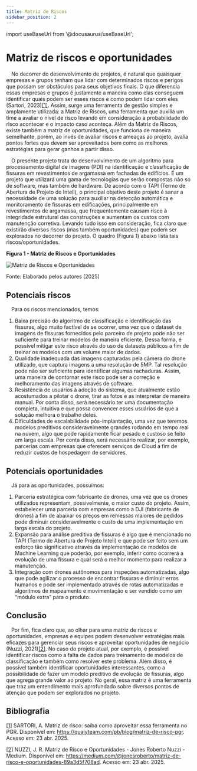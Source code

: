 ```yaml
---
title: Matriz de Riscos
sidebar_position: 2
---
```


import useBaseUrl from '@docusaurus/useBaseUrl';

# Matriz de riscos e oportunidades
&emsp;No decorrer do desenvolvimento de projetos, é natural que quaisquer empresas e grupos tenham que lidar com determinados riscos e perigos que possam ser obstáculos para seus objetivos finais. O que diferencia essas empresas e grupos é justamente a maneira como elas conseguem identificar quais podem ser esses riscos e como podem lidar com eles (Sartori, 2023)[[1]](https://qualyteam.com/pb/blog/matriz-de-risco-pgr). Assim, surge uma ferramenta de gestão simples e amplamente utilizada: a Matriz de Riscos, uma ferramenta que auxilia um time a avaliar o nível de risco levando em consideração a probabilidade do risco acontecer e o impacto caso aconteça. Além da Matriz de Riscos, existe também a matriz de oportunidades, que funciona de maneira semelhante, porém, ao invés de avaliar riscos e ameaças ao projeto, avalia pontos fortes que devem ser aproveitados bem como as melhores estratégias para gerar ganhos a partir disso.

&emsp;O presente projeto trata do desenvolvimento de um algoritmo para processamento digital de imagens (PDI) na identificação e classificação de fissuras em revestimentos de argamassa em fachadas de edifícios. É um projeto que utilizará uma gama de tecnologias que serão compostas não só de software, mas também de hardware. De acordo com o TAPI (Termo de Abertura de Projeto do Inteli), o principal objetivo deste projeto é sanar a necessidade de uma solução para auxiliar na detecção automática e monitoramento de fissuras em edificações, principalmente em revestimentos de argamassa, que frequentemente causam risco à integridade estrutural das construções e aumentam os custos com manutenção corretiva. Levando tudo isso em consideração, fica claro que existirão diversos riscos (mas também oportunidades) que podem ser explorados no decorrer do projeto. O quadro (Figura 1) abaixo lista tais riscos/oportunidades.

<div style={{ textAlign: 'center' }}>
  <p><strong>Figura 1 - Matriz de Riscos e Oportunidades</strong></p>
  <img 
    src={useBaseUrl('/img/matriz_de_riscos.png')} 
    alt="Matriz de Riscos e Oportunidades" 
    title="Matriz de Riscos e Oportunidades" 
    style={{ maxWidth: '100%', height: 'auto' }}
  />
  <p>Fonte: Elaborado pelos autores (2025)</p>
</div>

## Potenciais riscos

&emsp;Para os riscos mencionados, temos:
1. Baixa precisão do algoritmo de classificação e identificação das fissuras, algo muito factível de se ocorrer, uma vez que o dataset de imagens de fissuras fornecidos pelo parceiro de projeto pode não ser suficiente para treinar modelos de maneira eficiente. Dessa forma, é possível mitigar este risco através do uso de datasets públicos a fim de treinar os modelos com um volume maior de dados.
2. Qualidade inadequada das imagens capturadas pela câmera do drone utilizado, que captura imagens a uma resolução de 5MP. Tal resolução pode não ser suficiente para identificar algumas rachaduras. Assim, uma maneira de contornar este risco pode ser a correção e melhoramento das imagens através de software.
3. Resistência de usuários à adoção do sistema, que atualmente estão acostumados a pilotar o drone, tirar as fotos e as interpretar de maneira manual. Por conta disso, será necessário ter uma documentação completa, intuitiva e que possa convencer esses usuários de que a solução melhora o trabalho deles.
4. Dificuldades de escalabilidade pós-implantação, uma vez que teremos modelos preditivos consideravelmente grandes rodando em tempo real na nuvem, algo que pode rapidamente ficar pesado e custoso se feito em larga escala. Por conta disso, será necessário realizar, por exemplo, parcerias com empresas que oferecem serviços de Cloud a fim de reduzir custos de hospedagem de servidores. 

## Potenciais oportunidades 

&emsp;Já para as oportunidades, possuímos:
1. Parceria estratégica com fabricante de drones, uma vez que os drones utilizados representam, possivelmente, o maior custo do projeto. Assim, estabelecer uma parceria com empresas como a DJI (fabricante de drones) a fim de abaixar os preços em remessas maiores de pedidos pode diminuir consideravelmente o custo de uma implementação em larga escala do projeto.
2. Expansão para análise preditiva de fissuras é algo que é mencionado no TAPI (Termo de Abertura de Projeto Inteli) e que pode ser feito sem um esforço tão significativo através da implementação de modelos de Machine Learning que poderão, por exemplo, inferir como ocorrerá a evolução de uma fissura e qual será o melhor momento para realizar a manutenção.
3. Integração com drones autônomos para inspeções automatizadas, algo que pode agilizar o processo de encontrar fissuras e diminuir erros humanos e pode ser implementado através de rotas automatizadas e algoritmos de mapeamento e movimentação e ser vendido como um “módulo extra” para o produto. 

## Conclusão

&emsp;Por fim, fica claro que, ao olhar para uma matriz de riscos e oportunidades, empresas e equipes podem desenvolver estratégias mais eficazes para gerenciar seus riscos e aproveitar oportunidades de negócio (Nuzzi, 2021)[[2]](https://medium.com/@jonesroberto/matriz-de-risco-e-oportunidades-89a3d5f708ad). No caso do projeto atual, por exemplo, é possível identificar riscos como a falta de dados para treinamento de modelos de classificação e também como resolver este problema. Além disso, é possível também identificar oportunidades interessantes, como a possibilidade de fazer um modelo preditivo de evolução de fissuras, algo que agrega grande valor ao projeto. No geral, essa matriz é uma ferramenta que traz um entendimento mais aprofundado sobre diversos pontos de atenção que podem ser explorados no projeto. 

## Bibliografia

[[1]](https://qualyteam.com/pb/blog/matriz-de-risco-pgr) SARTORI, A. Matriz de risco: saiba como aproveitar essa ferramenta no PGR. Disponível em: https://qualyteam.com/pb/blog/matriz-de-risco-pgr. Acesso em: 23 abr. 2025.

[[2]](https://medium.com/@jonesroberto/matriz-de-risco-e-oportunidades-89a3d5f708ad) NUZZI, J. R. Matriz de Risco e Oportunidades - Jones Roberto Nuzzi - Medium. Disponível em: https://medium.com/@jonesroberto/matriz-de-risco-e-oportunidades-89a3d5f708ad. Acesso em: 23 abr. 2025.

